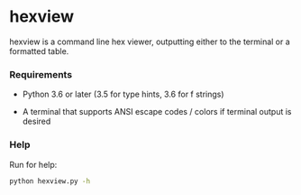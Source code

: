 # hexview

hexview is a command line hex viewer, outputting either to the terminal or a formatted table.

### Requirements

* Python 3.6 or later (3.5 for type hints, 3.6 for f strings)

* A terminal that supports ANSI escape codes / colors if terminal output is desired

### Help

Run for help:
```bash
python hexview.py -h
```
